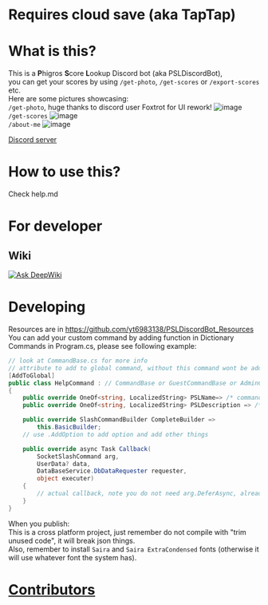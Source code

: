 # Requires cloud save (aka TapTap)

# What is this?
This is a **P**higros **S**core **L**ookup Discord bot (aka PSLDiscordBot),<br/>
you can get your scores by using `/get-photo`, `/get-scores` or `/export-scores` etc.<br/>
Here are some pictures showcasing: <br/>
`/get-photo`, huge thanks to discord user Foxtrot for UI rework!
![image](https://github.com/user-attachments/assets/03a8c9d4-cca7-4398-85ec-3e9d6e138ff3) <br/>
`/get-scores`
![image](https://github.com/yt6983138/PSLDiscordBot/assets/83499886/5aa82534-e8c1-41d7-9637-626032242d4b) <br/>
`/about-me`
![image](https://github.com/yt6983138/PSLDiscordBot/assets/83499886/31d92024-dc5e-4819-9638-a4adffe802c8) <br/>

[Discord server](https://discord.gg/b6a4RjEnEC)
# How to use this?
Check help.md
# For developer
## Wiki
[![Ask DeepWiki](https://deepwiki.com/badge.svg)](https://deepwiki.com/yt6983138/PSLDiscordBot)
# Developing
Resources are in https://github.com/yt6983138/PSLDiscordBot_Resources <br/>
You can add your custom command by adding function in Dictionary Commands in Program.cs, please see following example:
```c#
// look at CommandBase.cs for more info
// attribute to add to global command, without this command wont be added
[AddToGlobal]
public class HelpCommand : // CommandBase or GuestCommandBase or AdminCommandBase, depends on comand type
{
	public override OneOf<string, LocalizedString> PSLName=> /* command name, string or localization */;
	public override OneOf<string, LocalizedString> PSLDescription => /* command description, string or localization */;

	public override SlashCommandBuilder CompleteBuilder =>
		this.BasicBuilder;
	// use .AddOption to add option and add other things

	public override async Task Callback(
		SocketSlashCommand arg, 
		UserData? data, 
		DataBaseService.DbDataRequester requester, 
		object executer)
	{
		// actual callback, note you do not need arg.DeferAsync, already did that in Execute
	}
}
```
When you publish: <br/>
This is a cross platform project, just remember do not compile with "trim unused code", it will break json things. <br/>
Also, remember to install `Saira` and `Saira ExtraCondensed` fonts (otherwise it will use whatever font the system has).

# [Contributors](https://github.com/yt6983138/PSLDiscordBot/blob/master/Contributor.md)

